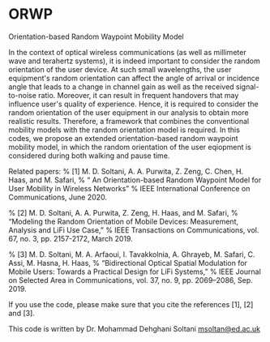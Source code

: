 # ORWP
Orientation-based Random Waypoint Mobility Model

In the context of optical wireless communications (as well as millimeter wave and terahertz systems), it is indeed important to consider the random orientation of the user device. At such small wavelengths, the user equipment's random orientation can affect the angle of arrival or incidence angle that leads to a change in channel gain as well as the received signal-to-noise ratio. Moreover, it can result in frequent handovers that may influence user's quality of experience. Hence, it is required to consider the random orientation of the user equipment in our analysis to obtain more realistic results. 
Therefore, a framework that combines the conventional mobility models with the random orientation model is required.
In this codes, we propose an extended orientation-based random waypoint mobility model, in which the random orientation of the user eqiopment is considered during both walking and pause time. 

Related papers:
%   [1] M. D. Soltani, A. A. Purwita, Z. Zeng, C. Chen, H. Haas, and M. Safari,
%     “ An Orientation-based Random Waypoint Model for User Mobility in Wireless Networks” 
%     IEEE International Conference on Communications, June 2020. 

%   [2] M. D. Soltani, A. A. Purwita, Z. Zeng, H. Haas, and M. Safari,
%      “Modeling the Random Orientation of Mobile Devices:  Measurement, Analysis and LiFi Use Case,”
%      IEEE Transactions on Communications, vol. 67, no. 3, pp. 2157-2172, March 2019.

%   [3] M. D. Soltani, M. A. Arfaoui, I. Tavakkolnia, A. Ghrayeb, M. Safari, C. Assi, M. Hasna, H. Haas, 
%       “Bidirectional Optical Spatial Modulation for Mobile Users: Towards a Practical Design for LiFi Systems,” 
%        IEEE Journal on Selected Area in Communications, vol. 37, no. 9, pp. 2069–2086, Sep. 2019.

If you use the code, please make sure that you cite the references [1], [2] and [3].

This code is written by Dr. Mohammad Dehghani Soltani
 msoltan@ed.ac.uk
